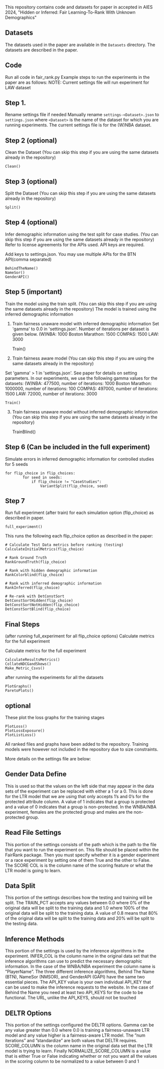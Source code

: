 This repository contains code and datasets for paper in accepted in AIES 2024, "Hidden or Inferred: Fair Learning-To-Rank With Unknown Demographics"

## Datasets ##
The datasets used in the paper are available in the `Datasets` directory. The datasets are described in the paper.

## Code ##

Run all code in fair_rank.py
Example steps to run the experiments in the paper are as follows: NOTE: Current settings file will run experiment for LAW dataset

## Step 1. 
Rename settings file if needed
Manually rename `settings-<Dataset>.json` to `settings.json` where `<Dataset>` is the name of the dataset for which you are
running experiments. The current settings file is for the (W)NBA dataset.

## Step 2 (optional)
Clean the Dataset (You can skip this step if you are using the same datasets already in the repository)

    Clean()

## Step 3 (optional)
Split the Dataset (You can skip this step if you are using the same datasets already in the repository)

    Split()

## Step 4 (optional)
Infer demographic information using the test split for case studies. (You can skip this step if you are using the same datasets already in the repository)
Refer to license agreements for the APIs used. API keys are required.

Add keys to settings.json. You may use multiple APIs for the BTN API(comma separated)
    
    BehindTheName()
    NameSor()
    GenderAPI()

## Step 5 (important)
Train the model using the train split. (You can skip this step if you are using the same datasets already in the repository)
The model is trained using the inferred demographic information
1. Train fairness unaware model with inferred demographic information
Set 'gamma' to 0.0 in 'settings.json'. Number of iterations per dataset is given below.
   (W)NBA: 1000
   Boston Marathon: 1500
   COMPAS: 1500
   LAW: 3000

    Train()

2. Train fairness aware model (You can skip this step if you are using the same datasets already in the repository)

Set 'gamma' > 1 in 'settings.json'. See paper for details on setting parameters.
In our experiments, we use the following gamma values for the datasets:
   (W)NBA: 477500, number of iterations: 1000
   Boston Marathon: 1000000, number of iterations: 100
   COMPAS: 497000, number of iterations: 1500
   LAW: 72000, number of iterations: 3000

    Train()

3. Train fairness unaware model without inferred demographic information (You can skip this step if you are using the same datasets already in the repository)
    
    TrainBlind()

## Step 6 (Can be included in the full experiment)
Simulate errors in inferred demographic information for controlled studies for 5 seeds

    for flip_choice in flip_choices:
            for seed in seeds:
                if flip_choice != "CaseStudies":
                    VariantSplit(flip_choice, seed)


## Step 7
Run full experiment (after train) for each simulation option (flip_choice) as described in paper.
    
    full_experiment() 


This runs the following each flip_choice option as described in the paper:

    # Calculate Test Data metrics before ranking (testing)
    CalculateInitialMetrics(flip_choice)
    
    # Rank Ground Truth
    RankGroundTruth(flip_choice)
    
    # Rank with hidden demographic information
    RankColorblind(flip_choice)
    
    # Rank with inferred demographic information
    RankInferred(flip_choice)
    
    # Re-rank with DetConstSort
    DetConstSortHidden(flip_choice)
    DetConstSortNotHidden(flip_choice)
    DetConstSortBlind(flip_choice)


## Final Steps 
(after running full_experiment for all flip_choice options)
Calculate metrics for the full experiment

Calculate metrics for the full experiment

    CalculateResultsMetrics()
    CollateNDCGandSkews()
    Make_Metric_Csvs()


after running the experiments for all the datasets

    PlotGraphs()
    ParetoPlots()


## optional 
These plot the loss graphs for the training stages

    PlotLoss()
    PlotLossExposure()
    PlotListLoss()


All ranked files and graphs have been added to the repository. Training models were however not included in the repository due to size constraints.

More details on the settings file are below:
## Gender Data Define ##
This is used
so that the values on the left side that may appear in the data sets of the experiment
can be replaced with either a 1 or a 0. This is done for the LTR model that we are using
that only accepts 1’s and 0’s for the protected attribute column. A value of 1 indicates
that a group is protected and a value of 0 indicates that a group is non-protected. In
the WNBA/NBA experiment, females are the protected group and males are the non-
protected group.

## Read File Settings ##

This portion of
the settings consists of the path which is the path to the file that you want to run the
experiment on. This file should be placed within the FairRank package. Then you must
specify whether it is a gender experiment or a race experiment by setting one of them True
and the other to False. The SCORE COL is is the column name of the scoring feature or
what the LTR model is going to learn. 

## Data Split ##
This portion of the settings describes how the testing and training will be split. The TRAIN_PCT
accepts any values between 0.0 where 0% of the original data will be split to the training
data and 1.0 where 100% of the original data will be split to the training data. A value of 0.8
means that 80% of the original data will be split to the training data and 20%
will be split to the testing data.

## Inference Methods ##
This portion of the settings is used by the inference algorithms in the experiment.
INFER_COL is the column name in the original data set that the inference algorithms can
use to predict the necessary demographic information. In the case of the WNBA/NBA
experiment the column name is ”PlayerName”. The three different inference algorithms,
Behind The Name (BTN), NameSor (NMSOR), and GenderAPI (GAPI) have the same
two essential pieces. The API_KEY value is your own individual API_KEY that can be
used to make the inference requests to the website. In the case of Behind the Name
you need at least two API_KEYS for the code to be functional. The URL, unlike the
API_KEYS, should not be touched

## DELTR Options ##
This portion of the settings configured the DELTR options. Gamma can be any value greater
than 0.0 where 0.0 is training a fairness-unaware LTR model and any value higher is a
fairness-aware LTR model. The ”num iterations” and ”standardize” are both values that
DELTR requires. SCORE_COLUMN is the column name in the original data set that the
LTR model is trying to learn. Finally NORMALIZE_SCORE_COLUMN is a value that is either
True or False indicating whether or not you want all the values in the scoring column to
be normalized to a value between 0 and 1

